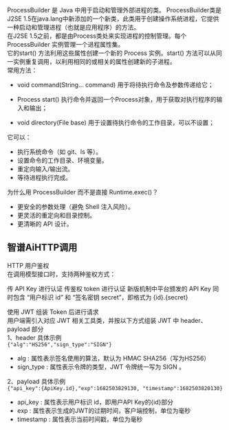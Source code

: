 ProcessBuilder 是 Java 中用于启动和管理外部进程的类。
ProcessBuilder类是J2SE 1.5在java.lang中新添加的一个新类，此类用于创建操作系统进程，它提供一种启动和管理进程（也就是应用程序）的方法。  
在J2SE 1.5之前，都是由Process类处来实现进程的控制管理。每个 ProcessBuilder 实例管理一个进程属性集。  
它的start() 方法利用这些属性创建一个新的 Process 实例。start() 方法可以从同一实例重复调用，以利用相同的或相关的属性创建新的子进程。  
常用方法：  
- void command(String... command) 用于将待执行命令及参数传递给它；  

- Process start() 执行命令并返回一个Process对象，用于获取对执行程序的输入和输出；  

- void directory(File base) 用于设置待执行命令的工作目录，可以不设置；  

它可以：  
- 执行系统命令（如 git、ls 等）。  
- 设置命令的工作目录、环境变量。  
- 重定向输入/输出流。  
- 等待进程执行完成。  

为什么用 ProcessBuilder 而不是直接 Runtime.exec()？  
- 更安全的参数处理（避免 Shell 注入风险）。  
- 更灵活的重定向和目录控制。  
- 更清晰的 API 设计。  

## 智谱AiHTTP调用
HTTP 用户鉴权  
在调用模型接口时，支持两种鉴权方式：

传 API Key 进行认证
传鉴权 token 进行认证
新版机制中平台颁发的 API Key 同时包含 “用户标识 id” 和 “签名密钥 secret”，即格式为 {id}.{secret}

使用 JWT 组装 Token 后进行请求  
用户端需引入对应 JWT 相关工具类，并按以下方式组装 JWT 中 header、payload 部分  
1、header 具体示例  
```{"alg":"HS256","sign_type":"SIGN"}```  
- alg : 属性表示签名使用的算法，默认为 HMAC SHA256（写为HS256）  
- sign_type : 属性表示令牌的类型，JWT 令牌统一写为 SIGN 。  

2、payload 具体示例  
```{"api_key":{ApiKey.id},"exp":1682503829130, "timestamp":1682503820130}```  
- api_key : 属性表示用户标识 id，即用户API Key的{id}部分  
- exp : 属性表示生成的JWT的过期时间，客户端控制，单位为毫秒  
- timestamp : 属性表示当前时间戳，单位为毫秒  